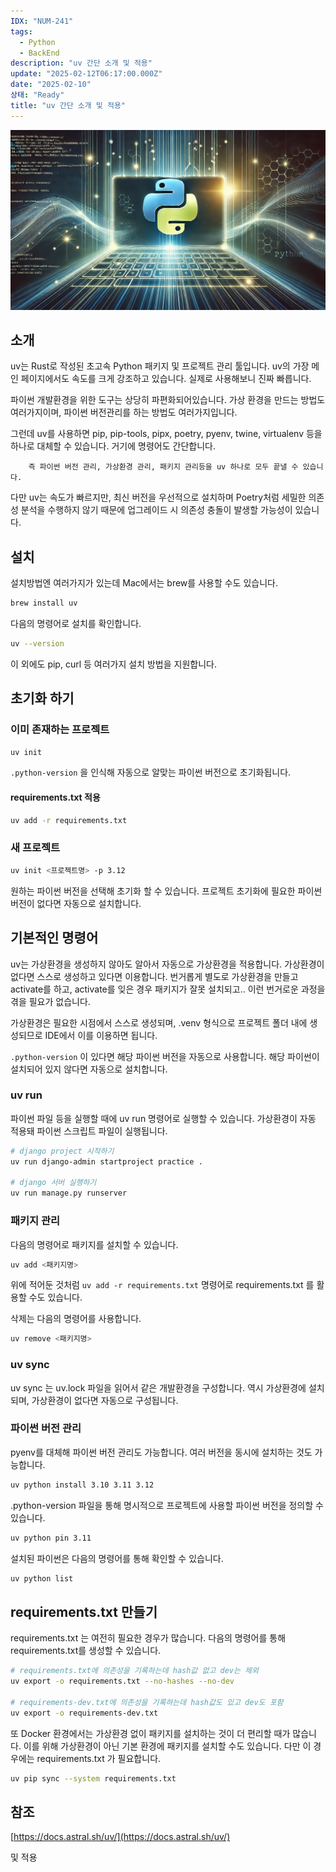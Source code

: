 ```yaml
---
IDX: "NUM-241"
tags:
  - Python
  - BackEnd
description: "uv 간단 소개 및 적용"
update: "2025-02-12T06:17:00.000Z"
date: "2025-02-10"
상태: "Ready"
title: "uv 간단 소개 및 적용"
---
```

![](image1.png)
## 소개

uv는 Rust로 작성된 초고속 Python 패키지 및 프로젝트 관리 툴입니다. uv의 가장 메인 페이지에서도 속도를 크게 강조하고 있습니다. 실제로 사용해보니 진짜 빠릅니다. 



파이썬 개발환경을 위한 도구는 상당히 파편화되어있습니다. 가상 환경을 만드는 방법도 여러가지이며, 파이썬 버전관리를 하는 방법도 여러가지입니다. 

그런데 uv를 사용하면 pip, pip-tools, pipx, poetry, pyenv, twine, virtualenv 등을 하나로 대체할 수 있습니다. 거기에 명령어도 간단합니다. 


        즉 파이썬 버전 관리, 가상환경 관리, 패키지 관리등을 uv 하나로 모두 끝낼 수 있습니다. 

다만 uv는 속도가 빠르지만, 최신 버전을 우선적으로 설치하며 Poetry처럼 세밀한 의존성 분석을 수행하지 않기 때문에 업그레이드 시 의존성 충돌이 발생할 가능성이 있습니다.

## 설치

설치방법엔 여러가지가 있는데 Mac에서는 brew를 사용할 수도 있습니다. 

```bash
brew install uv
```

다음의 명령어로 설치를 확인합니다. 

```bash
uv --version
```

이 외에도 pip, curl 등 여러가지 설치 방법을 지원합니다. 

## 초기화 하기

### 이미 존재하는 프로젝트

```bash
uv init
```

`.python-version` 을 인식해 자동으로 알맞는 파이썬 버전으로 초기화됩니다. 

#### requirements.txt 적용

```bash
uv add -r requirements.txt
```

### 새 프로젝트

```bash
uv init <프로젝트명> -p 3.12
```

원하는 파이썬 버전을 선택해 초기화 할 수 있습니다. 프로젝트 초기화에 필요한 파이썬 버전이 없다면 자동으로 설치합니다. 

## 기본적인 명령어

uv는 가상환경을 생성하지 않아도 알아서 자동으로 가상환경을 적용합니다. 가상환경이 없다면 스스로 생성하고 있다면 이용합니다. 번거롭게 별도로 가상환경을 만들고 activate를 하고, activate를 잊은 경우 패키지가 잘못 설치되고.. 이런 번거로운 과정을 겪을 필요가 없습니다. 

가상환경은 필요한 시점에서 스스로 생성되며, .venv 형식으로 프로젝트 폴더 내에 생성되므로 IDE에서 이를 이용하면 됩니다. 

`.python-version` 이 있다면 해당 파이썬 버전을 자동으로 사용합니다. 해당 파이썬이 설치되어 있지 않다면 자동으로 설치합니다. 

### **uv run**

파이썬 파일 등을 실행할 때에 uv run 명령어로 실행할 수 있습니다. 가상환경이 자동 적용돼 파이썬 스크립트 파일이 실행됩니다. 

```bash
# django project 시작하기
uv run django-admin startproject practice .
 
# django 서버 실행하기
uv run manage.py runserver
```

### 패키지 관리

다음의 명령어로 패키지를 설치할 수 있습니다. 

```bash
uv add <패키지명>
```

위에 적어둔 것처럼 `uv add -r requirements.txt` 명령어로 requirements.txt 를 활용할 수도 있습니다. 

삭제는 다음의 명령어를 사용합니다. 

```bash
uv remove <패키지명>
```

### uv sync

uv sync 는 uv.lock 파일을 읽어서 같은 개발환경을 구성합니다. 역시 가상환경에 설치되며, 가상환경이 없다면 자동으로 구성됩니다. 

### 파이썬 버전 관리

pyenv를 대체해 파이썬 버전 관리도 가능합니다. 여러 버전을 동시에 설치하는 것도 가능합니다. 

```bash
uv python install 3.10 3.11 3.12
```

.python-version 파일을 통해 명시적으로 프로젝트에 사용할 파이썬 버전을 정의할 수 있습니다. 

```bash
uv python pin 3.11
```

설치된 파이썬은 다음의 명령어를 통해 확인할 수 있습니다. 

```bash
uv python list
```

## requirements.txt 만들기

requirements.txt 는 여전히 필요한 경우가 많습니다. 다음의 명령어를 통해 requirements.txt를 생성할 수 있습니다. 

```bash
# requirements.txt에 의존성을 기록하는데 hash값 없고 dev는 제외
uv export -o requirements.txt --no-hashes --no-dev
 
# requirements-dev.txt에 의존성을 기록하는데 hash값도 있고 dev도 포함
uv export -o requirements-dev.txt
```

또 Docker 환경에서는 가상환경 없이 패키지를 설치하는 것이 더 편리할 때가 많습니다. 이를 위해 가상환경이 아닌 기본 환경에 패키지를 설치할 수도 있습니다. 다만 이 경우에는 requirements.txt 가 필요합니다. 

```bash
uv pip sync --system requirements.txt
```

## 참조

[https://docs.astral.sh/uv/](https://docs.astral.sh/uv/)



 및 적용

